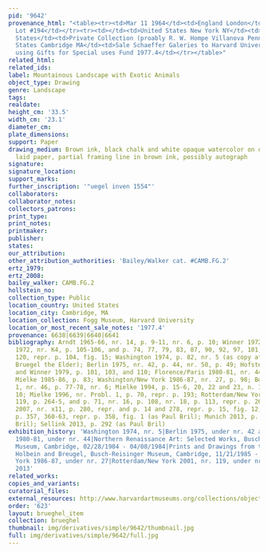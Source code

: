 ```yaml
---
pid: '9642'
provenance_html: "<table><tr><td>Mar 11 1964</td><td>England London</td><td>Sale Sotheby's
  Lot #194</td></tr><tr><td></td><td>United States New York NY</td><td>Schaeffer Galleries</td></tr><tr><td></td><td>United
  States</td><td>Private Collection (proably R. W. Hompe Villanova Pennsylvania</td></tr><tr><td>1977</td><td>United
  States Cambridge MA</td><td>Sale Schaeffer Galeries to Harvard University Art Museums
  using Gifts for Special uses Fund 1977.4</td></tr></table>"
related_html: 
related_ids: 
label: Mountainous Landscape with Exotic Animals
object_type: Drawing
genre: Landscape
tags: 
realdate: 
height_cm: '33.5'
width_cm: '23.1'
diameter_cm: 
plate_dimensions: 
support: Paper
drawing_medium: Brown ink, black chalk and white opaque watercolor on off-white antique
  laid paper, partial framing line in brown ink, possibly autograph
signature: 
signature_location: 
support_marks: 
further_inscription: '"uegel inven 1554"'
collaborators: 
collaborator_notes: 
collectors_patrons: 
print_type: 
print_notes: 
printmaker: 
publisher: 
states: 
our_attribution: 
other_attribution_authorities: 'Bailey/Walker cat. #CAMB.FG.2'
ertz_1979: 
ertz_2008: 
bailey_walker: CAMB.FG.2
hollstein_no: 
collection_type: Public
location_country: United States
location_city: Cambridge, MA
location_collection: Fogg Museum, Harvard University
location_or_most_recent_sale_notes: '1977.4'
provenance: 6638|6639|6640|6641
bibliography: Arndt 1965-66, nr. 14, p. 9-11, nr. 6, p. 10; Winner 1972, p. 141; Arndt
  1972, nr. K4, p. 105-106, and p. 74, 77, 79, 83, 87, 90, 92, 97, 101, 104, 110,
  120, repr. p. 104, fig. 15; Washington 1974, p. 82, nr. 5 (as copy after lost Pieter
  Bruegel the Elder); Berlin 1975, nr. 42, p. 44, nr. 50, p. 49; Hofstede in Simson
  and Winner 1979, p. 101, 103, and 110; Florence/Paris 1980-81, nr. 44, p. 62-64;
  Mielke 1985-86, p. 83; Washington/New York 1986-87, nr. 27, p. 98; Boon 1992, vol.
  1, nr. 46, p. 77-78, nr. 6; Mielke 1994, p. 15-6, 20, 22 and 23, n. 18, repr. fig.
  10; Mielke 1996, nr. Probl. 1, p. 70, repr. p. 193; Rotterdam/New York 2001, nr.
  119, p. 264-5, and p. 71, nr. 16, p. 108, nr. 18, p. 113, repr. p. 265; Sellink
  2007, nr. x11, p. 280, repr. and p. 14 and 278, repr. p. 15, fig. 12; Ruby 2012,
  p. 357, 360-63, repr. p. 358, fig. 1 (as Paul Bril); Munich 2013, p. 43-44 (as Paul
  Bril); Sellink 2013, p. 292 (as Paul Bril)
exhibition_history: 'Washington 1974, nr. 5|Berlin 1975, under nr. 42 and 50|Florence/Paris
  1980-81, under nr. 44|Northern Renaissance Art: Selected Works, Busch-Reisinger
  Museum, Cambridge, 02/28/1984 - 04/08/1984|Prints and Drawings from the Time of
  Holbein and Breugel, Busch-Reisinger Museum, Cambridge, 11/21/1985 - 01/12/1986|Washington/New
  York 1986-87, under nr. 27|Rotterdam/New York 2001, nr. 119, under nr. 16 and 18|Munich
  2013'
related_works: 
copies_and_variants: 
curatorial_files: 
external_resources: http://www.harvardartmuseums.org/collections/object/296001?position=0
order: '623'
layout: brueghel_item
collection: brueghel
thumbnail: img/derivatives/simple/9642/thumbnail.jpg
full: img/derivatives/simple/9642/full.jpg
---
```

